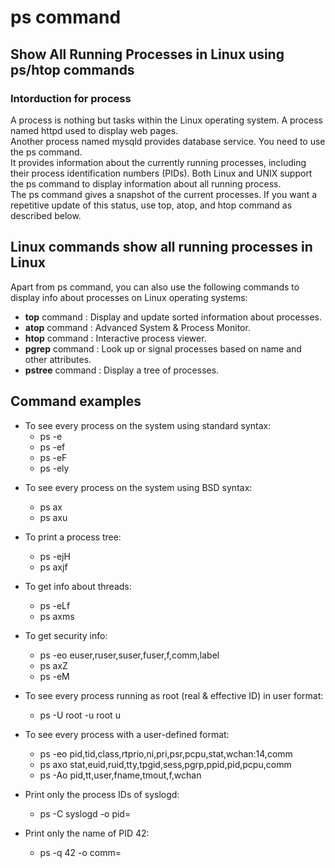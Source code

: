 # ps command

## Show All Running Processes in Linux using ps/htop commands
### Intorduction for process
A process is nothing but tasks within the Linux operating system. A process named httpd used to display web pages.<br> Another process named mysqld provides database service. You need to use the ps command. <br>It provides information about the currently running processes, including their process identification numbers (PIDs). Both Linux and UNIX support the ps command to display information about all running process. <br>The ps command gives a snapshot of the current processes. If you want a repetitive update of this status, use top, atop, and htop command as described below.

## Linux commands show all running processes in Linux

Apart from ps command, you can also use the following commands to display info about processes on Linux operating systems:

- **top** command : Display and update sorted information about processes.
- **atop** command : Advanced System & Process Monitor.
- **htop** command : Interactive process viewer.
- **pgrep** command : Look up or signal processes based on name and other attributes.
- **pstree** command : Display a tree of processes.


## Command examples

* To see every process on the system using standard syntax:
  * ps -e
  * ps -ef
  * ps -eF
  * ps -ely

- To see every process on the system using BSD syntax:
  - ps ax
  - ps axu
- To print a process tree:
    -  ps -ejH
    - ps axjf

- To get info about threads:
    - ps -eLf
    - ps axms

- To get security info:
    - ps -eo euser,ruser,suser,fuser,f,comm,label
    - ps axZ
    - ps -eM

- To see every process running as root (real & effective ID) in user format:
    - ps -U root -u root u

- To see every process with a user-defined format:
    - ps -eo pid,tid,class,rtprio,ni,pri,psr,pcpu,stat,wchan:14,comm
    - ps axo stat,euid,ruid,tty,tpgid,sess,pgrp,ppid,pid,pcpu,comm
    - ps -Ao pid,tt,user,fname,tmout,f,wchan

- Print only the process IDs of syslogd:
    - ps -C syslogd -o pid=

- Print only the name of PID 42:
    - ps -q 42 -o comm=
